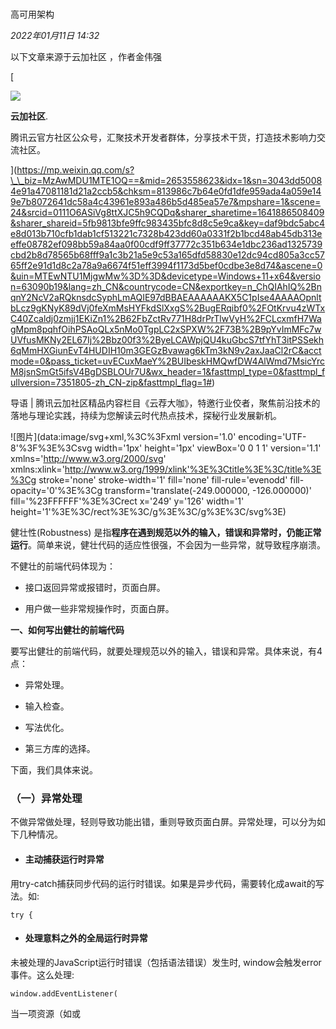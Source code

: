 # 

高可用架构

_2022年01月11日 14:32_

以下文章来源于云加社区 ，作者金伟强

\[

![](http://wx.qlogo.cn/mmhead/Q3auHgzwzM4VrfJGRic9cMlydQkzsTsDFptqtib3k4CxI3TOVia4Nmicpw/0)

**云加社区**.

腾讯云官方社区公众号，汇聚技术开发者群体，分享技术干货，打造技术影响力交流社区。

\](https://mp.weixin.qq.com/s?\_\_biz=MzAwMDU1MTE1OQ==&mid=2653558623&idx=1&sn=3043dd50084e91a47081181d21a2ccb5&chksm=813986c7b64e0fd1dfe959ada4a059e149e7b8072641dc58a4c43961e893a486b5d485ea57e7&mpshare=1&scene=24&srcid=0111O6ASiVg8ttXJC5h9CQDq&sharer_sharetime=1641886508409&sharer_shareid=5fb9813bfe9ffc983435bfc8d8c5e9ca&key=daf9bdc5abc4e8d013b710cfb1dab1cf513221c7328b423dd60a0331f2b1bcd48ab45db313eeffe08782ef098bb59a84aa0f00cdf9ff37772c351b634e1dbc236ad1325739cbd2b8d78565b68fff9a1c3b21a5e9c53a165dfd58830e12dc94cd805a3cc5765ff2e91d1d8c2a78a9a6674f51eff3994f1173d5bef0cdbe3e8d74&ascene=0&uin=MTEwNTU1MjgwMw%3D%3D&devicetype=Windows+11+x64&version=63090b19&lang=zh_CN&countrycode=CN&exportkey=n_ChQIAhIQ%2BnqnY2NcV2aRQknsdcSyphLmAQIE97dBBAEAAAAAAKX5C1pIse4AAAAOpnltbLcz9gKNyK89dVj0feXmMsHYFkdSlXxgS%2BugERqibf0%2FOtKrvu4zWTxC40Zcaldj0zmjj1EKiZn1%2B62FbZctRv771H8drPrTlwVyH%2FCLcxmfH7WagMpm8pqhfOihPSAoQLx5nMo0TgpLC2xSPXW%2F73B%2B9pYvImMFc7wUVfusMKNy2EL67Ij%2Bbz00f3%2ByeLCAWpjQU4kuGbcS7tfYhT3itPSSekh6qMmHXGiunEvT4HUDIH10m3GEGzBvawag6kTm3kN9v2axJaaCl2rC&acctmode=0&pass_ticket=uvECuxMaeY%2BUIbeskHMQwfDW4AlWmd7MsicYrcM8jsnSmGt5ifsV4BgDSBLOUr7U&wx_header=1&fasttmpl_type=0&fasttmpl_fullversion=7351805-zh_CN-zip&fasttmpl_flag=1#)

导语 | 腾讯云加社区精品内容栏目《云荐大咖》，特邀行业佼者，聚焦前沿技术的落地与理论实践，持续为您解读云时代热点技术，探秘行业发展新机。

!\[图片\](data:image/svg+xml,%3C%3Fxml version='1.0' encoding='UTF-8'%3F%3E%3Csvg width='1px' height='1px' viewBox='0 0 1 1' version='1.1' xmlns='http://www.w3.org/2000/svg' xmlns:xlink='http://www.w3.org/1999/xlink'%3E%3Ctitle%3E%3C/title%3E%3Cg stroke='none' stroke-width='1' fill='none' fill-rule='evenodd' fill-opacity='0'%3E%3Cg transform='translate(-249.000000, -126.000000)' fill='%23FFFFFF'%3E%3Crect x='249' y='126' width='1' height='1'%3E%3C/rect%3E%3C/g%3E%3C/g%3E%3C/svg%3E)

健壮性(Robustness) 是指**程序在遇到规范以外的输入，错误和异常时，仍能正常运行**。简单来说，健壮代码的适应性很强，不会因为一些异常，就导致程序崩溃。

不健壮的前端代码体现为：

- 接口返回异常或报错时，页面白屏。

- 用户做一些非常规操作时，页面白屏。

**一、如何写出健壮的前端代码**

要写出健壮的前端代码，就要处理规范以外的输入，错误和异常。具体来说，有4点：

- 异常处理。

- 输入检查。

- 写法优化。

- 第三方库的选择。

下面，我们具体来说。

### **（一）异常处理**

不做异常做处理，轻则导致功能出错，重则导致页面白屏。异常处理，可以分为如下几种情况。

- #### **主动捕获运行时异常**

用try-catch捕获同步代码的运行时错误。如果是异步代码，需要转化成await的写法。如:

```
try {
```

- #### **处理意料之外的全局运行时异常**

未被处理的JavaScript运行时错误（包括语法错误）发生时, window会触发error事件。这么处理:

```
window.addEventListener(
```

当一项资源（如<img>或<script>）加载失败时，加载资源的元素会触发error事件。这么处理：

```
const img = new Image();
```

- #### **异步代码：Promise reject的处理**

Promise被reject时，可以在then的第二个参数或catch中处理。如：

```
p().then(onSuccess, onReject)
```

Promise reject没有被处理的话，window会触发unhandledrejection事件。可以统一来处理：

```
window.addEventListener(
```

- #### **用Axios时，接口报错的通用处理**

可以在Axios接口返回的拦截器中，加入接口报错的通用处理。例如:

```
axios.interceptors.response.use(function (response) {
```

- #### **Vue的异常处理**

```
app.config.errorHandler = (err, vm, info) => {
```

- #### **React的异常处理**

React的生命周期函数ComponentDidCatch可以捕获子组件的异常。因此，可以在根组件外包裹一个组件来处理错误。如:

```
class ErrorBoundary extends React.Component {
```

使用：

```
<ErrorBoundary>
```

### **（二）输入检查**

当输入不满足条件时，要尽早返回或主动报错。这里的输入包括：接口的返回结果，函数的参数，组件的属性等。

- #### **接口返回格式检查**

接口的返回会出现和前端预期不一致的情况。原因可能是：

- 接口的返回结果变更，但未通知前端。

- 一些特殊的请求参数，导致接口的返回和预期值不同。

因此，我们要对接口返回格式做检查。我们来看个例子:

```
const res = await fetchList()
```

如果接口返回的不是数组，程序就会报错。可以做类似这样的优化：

```
const res = await fetchList()
```

- #### **函数参数检查**

JavaScript是弱类型语言，函数的参数可以传任意值或不传参。因此，不对函数参数检查，会出现一些和预期不一致的情况。比如，期望实现两数求和的功能：

```
function sum (a, b) {
```

对函数参数做检查，可以这么优化：

```
function sum (a, b) {
```

推荐使用TypeScript。可以用它检查函数参数。上面的代码用TypeScript这么写：

```
function sum (a: number | string, b: number | string) {
```

- #### **组件属性检查**

对组件的属性检查和函数参数检查类似，就不做赘述了。

### **（三）写法优化**

很多写法优化能提升代码健壮性。这里介绍2点。

- switch都需要有default来做异常或默认情况的处理。

- 访问对象或数组前要做判断

如：a.b.c改成a&&a.b&&a.b.c。如果用了TypeScript，可以这么写：a?.b?.c。

### **（四）第三方库的选择**

使用第三库，可以减少造轮子，从而提升开发效率。但如果第三方包不健壮，用到第三方包的功能也就不健壮了。

健壮的第三方库是成熟，稳定的。最好不要选择以下情况的第三方库：

- 刚出来不久的。

- 还没出稳定版的。如果库遵循的是语意化版本规范，主版本号为0的都不是稳定版。

- 使用人数很少的。下载量少，star数低。

- 没有代码测试的。

**二、健壮性的测试方法**

可以用**猴子测试来测试代码的健壮性**。

**注**：猴子测试(Money Test)，也称搞怪测试。在软件测试中，测试者可以进行各种稀奇古怪的操作模式，用以测试软件的健壮性。

这里推荐一个适用于浏览器的猴子测试工具：**gremlins.js**。工具会对要测试的页面进行一通乱点。如下图所示：

!\[图片\](data:image/svg+xml,%3C%3Fxml version='1.0' encoding='UTF-8'%3F%3E%3Csvg width='1px' height='1px' viewBox='0 0 1 1' version='1.1' xmlns='http://www.w3.org/2000/svg' xmlns:xlink='http://www.w3.org/1999/xlink'%3E%3Ctitle%3E%3C/title%3E%3Cg stroke='none' stroke-width='1' fill='none' fill-rule='evenodd' fill-opacity='0'%3E%3Cg transform='translate(-249.000000, -126.000000)' fill='%23FFFFFF'%3E%3Crect x='249' y='126' width='1' height='1'%3E%3C/rect%3E%3C/g%3E%3C/g%3E%3C/svg%3E)

**三、提升代码质量的下一步**

提升代码质量的下一步就是提升代码的可读性。我会在下一篇文章中介绍。

**参考阅读：**

- [架构设计之道](http://mp.weixin.qq.com/s?__biz=MzAwMDU1MTE1OQ==&mid=2653558611&idx=1&sn=c87ccf39bcf46b958853a506871467be&chksm=813986cbb64e0fddcd4c89194f98ab6de9c0afa65841767061c88543b0bc9b952efac1242239&scene=21#wechat_redirect)

- [版本不兼容Jar包冲突该如何是好？](http://mp.weixin.qq.com/s?__biz=MzAwMDU1MTE1OQ==&mid=2653558598&idx=1&sn=45a6309578cfeb4c9165d8828092e59d&chksm=813986deb64e0fc8a681dc6807dc983f556ba71751c85b5179142968c1ee4bbe349cbb8105f8&scene=21#wechat_redirect)

- [手把手带你从0搭建一个Golang ORM框架（全）！](http://mp.weixin.qq.com/s?__biz=MzAwMDU1MTE1OQ==&mid=2653558589&idx=1&sn=7baa3f0c2768c836d400db244a44e6e5&chksm=813986a5b64e0fb393d4cff6bbd7133345047e42f9390040d9c3938c3e639adde662b2aba7da&scene=21#wechat_redirect)

- [技术向｜利用 APISIX Ingress 实现 Istio 服务的安全暴露](http://mp.weixin.qq.com/s?__biz=MzAwMDU1MTE1OQ==&mid=2653558558&idx=1&sn=bc12603ead3eb1b40e782eb698531a24&chksm=81398686b64e0f9071b48cac9026f2b8221b42da5477a6d08510f0740673952fc2acc949f386&scene=21#wechat_redirect)

- [Kvrocks 在 RocksDB 上的优化实践](http://mp.weixin.qq.com/s?__biz=MzAwMDU1MTE1OQ==&mid=2653558543&idx=1&sn=6ccbabcbb8d1970353233ff2c7fa5532&chksm=81398697b64e0f818e544af7042fcc20a12859e38cf667ba2fbda42fe42f22e097ecc0ce5f6a&scene=21#wechat_redirect)

技术原创及架构实践文章，欢迎通过公众号菜单「联系我们」进行投稿。

**高可用架构**

**改变互联网的构建方式**

![](http://mmbiz.qpic.cn/mmbiz_png/8XkvNnTiapONl06YmHad4csRU93kcbJ76JIWzEAmOSVooibFHHkzfWzzkc7dpU4H06Wp9F6Z687vIghdawxvl47A/300?wx_fmt=png&wxfrom=19)

**高可用架构**

高可用架构公众号。

439篇原创内容

公众号

阅读 3916

​

喜欢此内容的人还喜欢

浅谈Elasticsearch的入门与实践

我关注的号

高可用架构

不喜欢

不看的原因

确定

- 内容低质
- 不看此公众号内容

![](https://mmbiz.qpic.cn/sz_mmbiz_jpg/8XkvNnTiapOM2l757SIGpskOic6YibPgicPhTPt98Looz7c4pgT1ibu0MEdYW8MEVJNs4dfTwvCumQkG6HM2eGVfmpA/0?wx_fmt=jpeg)

Kubernetes在虚拟机和裸机上的性能比较

我关注的号

云原生技术爱好者社区

不喜欢

不看的原因

确定

- 内容低质
- 不看此公众号内容

![](https://mmbiz.qpic.cn/mmbiz_jpg/hvZjCFh6diaR7XddYjhc99micOoh87TicTJoFdoI5zUKnvYcZyfndoHZX7FBrSDJRmI0arxL2lUEnn44hexMqrkAA/0?wx_fmt=jpeg&tp=wxpic)

MIPI-DSI 显示流程之D-PHY

我关注的号

人人极客社区

不喜欢

不看的原因

确定

- 内容低质
- 不看此公众号内容

![](https://mmbiz.qpic.cn/sz_mmbiz_jpg/9sNwsXcN68qDnEeeCVJdwFd5K2238qbUEmFMY9nA4FvpEm6DUnsrApoeN0gsXI35pYjO21A3CGdT3vC4icWnnvw/0?wx_fmt=jpeg)

写留言

[](javacript:;)

![](http://mmbiz.qpic.cn/mmbiz_png/8XkvNnTiapONl06YmHad4csRU93kcbJ76JIWzEAmOSVooibFHHkzfWzzkc7dpU4H06Wp9F6Z687vIghdawxvl47A/300?wx_fmt=png&wxfrom=18)

高可用架构

8分享5

写留言

写留言

**留言**

暂无留言
